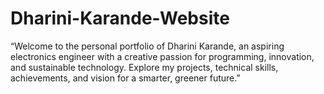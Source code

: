 # Dharini-Karande-Website
“Welcome to the personal portfolio of Dharini Karande, an aspiring electronics engineer with a creative passion for programming, innovation, and sustainable technology. Explore my projects, technical skills, achievements, and vision for a smarter, greener future.”
